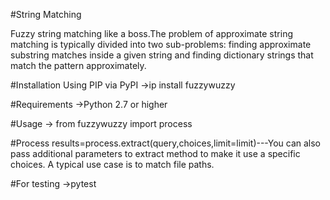 #String Matching

  Fuzzy string matching like a boss.The problem of approximate string matching is typically divided into two sub-problems: finding approximate substring matches inside a   given string and finding dictionary strings that match the pattern approximately.
  
#Installation
 Using PIP via PyPI
  ->ip install fuzzywuzzy
  
#Requirements
  ->Python 2.7 or higher
  
#Usage
  -> from fuzzywuzzy import process
  
#Process
  results=process.extract(query,choices,limit=limit)---You can also pass additional parameters to extract method to make it use a specific choices. A typical use case is   to match file paths.
  
#For testing
  ->pytest









  
  

  
